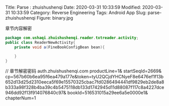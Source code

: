 Title: Parse : zhuishushenqi
Date: 2020-03-31 10:33:59
Modified: 2020-03-31 10:33:59
Category: Reverse Engineering
Tags: Android App
Slug: parse-zhuishushenqi
Figure: binary.jpg

章节内容解密
```java
package com.ushaqi.zhuishushenqi.reader.txtreader.activity;
public class ReaderNewActivity{
    private void a(FineBookConfigBean bean){

    }
}
```
// 章节解密密码
auth.zhuishushenqi.com
productLine=1&
startSeqId=2669&
cp=567b60b6ea95f6ea479a177e&token=tyU2QCjdYHCNyeF8e6476ef1f13b652d13d25d2310eeca5f69e15570325cbac7fd0286494441df9829eb2de8a8b333a98f328b4ba39c4b5475118db133d1742945d11d88087f117c8a4227dce946dd92f13f914076840c97&
bookId=516531015a29ee6a5e0000e1&
chapterNum=1

